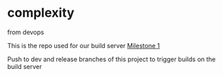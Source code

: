 # complexity
from devops

This is the repo used for our build server [Milestone 1](https://github.com/debalin/devops-milestone1)

Push to dev and release branches of this project to trigger builds on the build server
